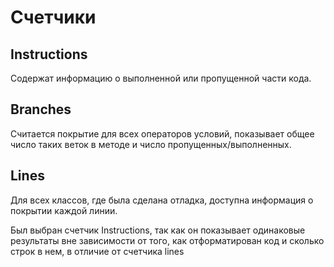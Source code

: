 # Счетчики

## Instructions
Содержат информацию о выполненной или пропущенной части кода.

## Branches
Считается покрытие для всех операторов условий, показывает общее число таких веток в методе и число пропущенных/выполненных.

## Lines
Для всех классов, где была сделана отладка, доступна информация о покрытии каждой линии.

Был выбран счетчик Instructions, так как он показывает одинаковые результаты вне зависимости от того, как отформатирован код и сколько строк в нем, в отличие от счетчика lines
